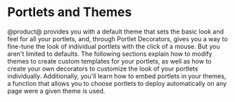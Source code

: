 # Portlets and Themes [](id=portlets-and-themes-intro)

@product@ provides you with a default theme that sets the basic look and feel
for all your portlets, and, through Portlet Decorators, gives you a way to
fine-tune the look of individual portlets with the click of a mouse. But you
aren't limited to defaults. The following sections explain how to modify themes
to create custom templates for your portlets, as well as how to create your own
decorators to customize the look of your portlets individually. Additionally,
you'll learn how to embed portlets in your themes, a function that allows you to
choose portlets to deploy automatically on any page were a given theme is used.
